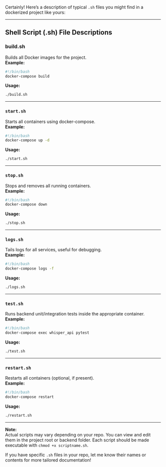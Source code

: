 Certainly! Here’s a description of typical `.sh` files you might find in a dockerized project like yours:

---

## Shell Script (.sh) File Descriptions

### build.sh
Builds all Docker images for the project.  
**Example:**
```bash
#!/bin/bash
docker-compose build
```
**Usage:**  
```bash
./build.sh
```

---

### `start.sh`
Starts all containers using docker-compose.  
**Example:**
```bash
#!/bin/bash
docker-compose up -d
```
**Usage:**  
```bash
./start.sh
```

---

### `stop.sh`
Stops and removes all running containers.  
**Example:**
```bash
#!/bin/bash
docker-compose down
```
**Usage:**  
```bash
./stop.sh
```

---

### `logs.sh`
Tails logs for all services, useful for debugging.  
**Example:**
```bash
#!/bin/bash
docker-compose logs -f
```
**Usage:**  
```bash
./logs.sh
```

---

### `test.sh`
Runs backend unit/integration tests inside the appropriate container.  
**Example:**
```bash
#!/bin/bash
docker-compose exec whisper_api pytest
```
**Usage:**  
```bash
./test.sh
```

---

### `restart.sh`
Restarts all containers (optional, if present).  
**Example:**
```bash
#!/bin/bash
docker-compose restart
```
**Usage:**  
```bash
./restart.sh
```

---

**Note:**  
Actual scripts may vary depending on your repo. You can view and edit them in the project root or backend folder. Each script should be made executable with `chmod +x scriptname.sh`.

If you have specific `.sh` files in your repo, let me know their names or contents for more tailored documentation!